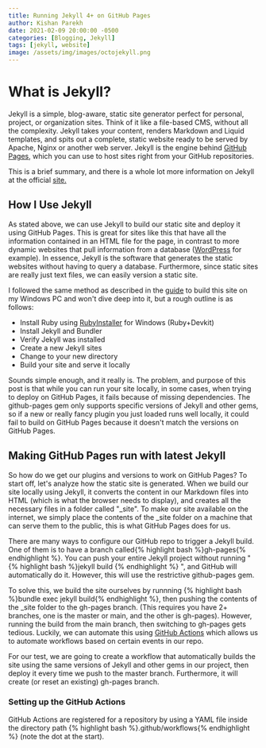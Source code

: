 ```yaml
---
title: Running Jekyll 4+ on GitHub Pages
author: Kishan Parekh
date: 2021-02-09 20:00:00 -0500
categories: [Blogging, Jekyll]
tags: [jekyll, website]
image: /assets/img/images/octojekyll.png
---
```


# What is Jekyll?

Jekyll is a simple, blog-aware, static site generator perfect for personal, project, or organization sites. Think of it like a file-based CMS, without all the complexity. Jekyll takes your content, renders Markdown and Liquid templates, and spits out a complete, static website ready to be served by Apache, Nginx or another web server. Jekyll is the engine behind [GitHub Pages](https://pages.github.com/), which you can use to host sites right from your GitHub repositories.

This is a brief summary, and there is a whole lot more information on Jekyll at the official [site.](https://jekyllrb.com/)

## How I Use Jekyll

As stated above, we can use Jekyll to build our static site and deploy it using GitHub Pages. This is great for sites like this that have all the information contained in an HTML file for the page, in contrast to more dynamic websites that pull information from a database ([WordPress](https://wordpress.org/) for example). In essence, Jekyll is the software that generates the static websites without having to query a database. Furthermore, since static sites are really just text files, we can easily version a static site.

I followed the same method as described in the [guide](https://jekyllrb.com/docs/) to build this site on my Windows PC and won't dive deep into it, but a rough outline is as follows:

- Install Ruby using [RubyInstaller](https://rubyinstaller.org/) for Windows (Ruby+Devkit)
- Install Jekyll and Bundler
- Verify Jekyll was installed
- Create a new Jekyll sites
- Change to your new directory
- Build your site and serve it locally

Sounds simple enough, and it really is. The problem, and purpose of this post is that while you can run your site locally, in some cases, when trying to deploy on GitHub Pages, it fails because of missing dependencies. The github-pages gem only supports specific versions of Jekyll and other gems, so if a new or really fancy plugin you just loaded runs well locally, it could fail to build on GitHub Pages because it doesn't match the versions on GitHub Pages.

## Making GitHub Pages run with latest Jekyll

So how do we get our plugins and versions to work on GitHub Pages? To start off, let's analyze how the static site is generated. When we build our site locally using Jekyll, it converts the content in our Markdown files into HTML (which is what the browser needs to display), and creates all the necessary files in a folder called "_site". To make our site available on the internet, we simply place the contents of the _site folder on a machine that can serve them to the public, this is what GitHub Pages does for us.

There are many ways to configure our GitHub repo to trigger a Jekyll build. One of them is to have a branch called{% highlight bash %}gh-pages{% endhighlight %}. You can push your entire Jekyll project without running
"{% highlight bash %}jekyll build
{% endhighlight %}
", and GitHub will automatically do it. However, this will use the restrictive github-pages gem.

To solve this, we build the site ourselves by runnning {% highlight bash %}bundle exec jekyll build{% endhighlight %}, then pushing the contents of the _site folder to the gh-pages branch. (This requires you have 2+ branches, one is the master or main, and the other is gh-pages). However, running the build from the main branch, then switching to gh-pages gets tedious. Luckily, we can automate this using [GitHub Actions](https://github.com/features/actions) which allows us to automate workflows based on certain events in our repo.

For our test, we are going to create a workflow that automatically builds the site using the same versions of Jekyll and other gems in our project, then deploy it every time we push to the master branch. Furthermore, it will create (or reset an existing) gh-pages branch.

### Setting up the GitHub Actions

GitHub Actions are registered for a repository by using a YAML file inside the directory path {% highlight bash %}.github/workflows{% endhighlight %} (note the dot at the start).
